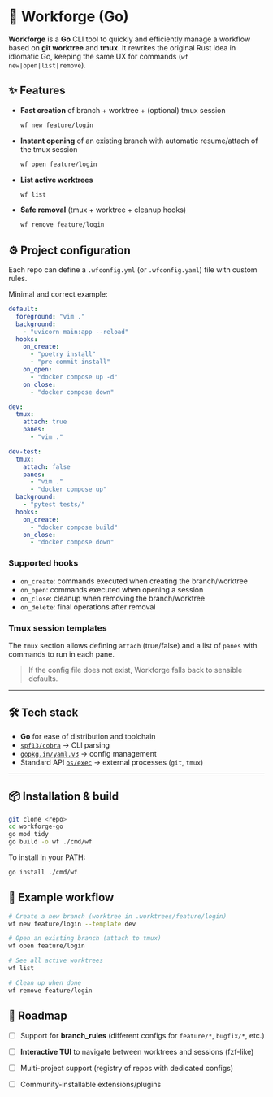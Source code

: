 # 🧰 Workforge (Go)

**Workforge** is a **Go** CLI tool to quickly and efficiently manage a workflow based on **git worktree** and **tmux**.
It rewrites the original Rust idea in idiomatic Go, keeping the same UX for commands (`wf new|open|list|remove`).


## ✨ Features

* **Fast creation** of branch + worktree + (optional) tmux session

  ```bash
  wf new feature/login
  ```
* **Instant opening** of an existing branch with automatic resume/attach of the tmux session

  ```bash
  wf open feature/login
  ```
* **List active worktrees**

  ```bash
  wf list
  ```
* **Safe removal** (tmux + worktree + cleanup hooks)

  ```bash
  wf remove feature/login
  ```


## ⚙️ Project configuration

Each repo can define a `.wfconfig.yml` (or `.wfconfig.yaml`) file with custom rules.

Minimal and correct example:

```yaml
default:
  foreground: "vim ."
  background:
    - "uvicorn main:app --reload"
  hooks:
    on_create:
      - "poetry install"
      - "pre-commit install"
    on_open:
      - "docker compose up -d"
    on_close:
      - "docker compose down"

dev:
  tmux:
    attach: true
    panes:
      - "vim ."

dev-test:
  tmux:
    attach: false
    panes:
      - "vim ."
      - "docker compose up"
  background:
    - "pytest tests/"
  hooks:
    on_create:
      - "docker compose build"
    on_close:
      - "docker compose down"
```

### Supported hooks

* `on_create`: commands executed when creating the branch/worktree
* `on_open`: commands executed when opening a session
* `on_close`: cleanup when removing the branch/worktree
* `on_delete`: final operations after removal

### Tmux session templates

The `tmux` section allows defining `attach` (true/false) and a list of `panes` with commands to run in each pane.

> If the config file does not exist, Workforge falls back to sensible defaults.

---

## 🛠️ Tech stack

* **Go** for ease of distribution and toolchain
* [`spf13/cobra`](https://github.com/spf13/cobra) → CLI parsing
* [`gopkg.in/yaml.v3`](https://pkg.go.dev/gopkg.in/yaml.v3) → config management
* Standard API [`os/exec`](https://pkg.go.dev/os/exec) → external processes (`git`, `tmux`)

---

## 📦 Installation & build

```bash
git clone <repo>
cd workforge-go
go mod tidy
go build -o wf ./cmd/wf
```

To install in your PATH:

```bash
go install ./cmd/wf
```

## 🚀 Example workflow

```bash
# Create a new branch (worktree in .worktrees/feature/login)
wf new feature/login --template dev

# Open an existing branch (attach to tmux)
wf open feature/login

# See all active worktrees
wf list

# Clean up when done
wf remove feature/login
```

## 🔮 Roadmap

* [ ] Support for **branch_rules** (different configs for `feature/*`, `bugfix/*`, etc.)
* [ ] **Interactive TUI** to navigate between worktrees and sessions (fzf-like)
* [ ] Multi-project support (registry of repos with dedicated configs)
* [ ] Community-installable extensions/plugins

